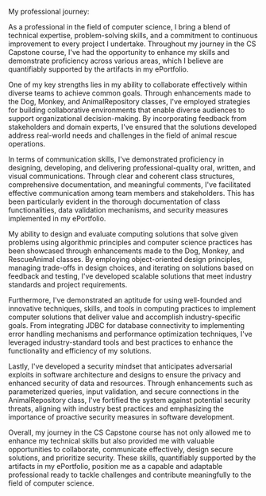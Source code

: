 My professional journey:

As a professional in the field of computer science, I bring a blend of technical expertise, problem-solving skills, and a commitment to continuous improvement to every project I undertake. Throughout my journey in the CS Capstone course, I've had the opportunity to enhance my skills and demonstrate proficiency across various areas, which I believe are quantifiably supported by the artifacts in my ePortfolio.

One of my key strengths lies in my ability to collaborate effectively within diverse teams to achieve common goals. Through enhancements made to the Dog, Monkey, and AnimalRepository classes, I've employed strategies for building collaborative environments that enable diverse audiences to support organizational decision-making. By incorporating feedback from stakeholders and domain experts, I've ensured that the solutions developed address real-world needs and challenges in the field of animal rescue operations.

In terms of communication skills, I've demonstrated proficiency in designing, developing, and delivering professional-quality oral, written, and visual communications. Through clear and coherent class structures, comprehensive documentation, and meaningful comments, I've facilitated effective communication among team members and stakeholders. This has been particularly evident in the thorough documentation of class functionalities, data validation mechanisms, and security measures implemented in my ePortfolio.

My ability to design and evaluate computing solutions that solve given problems using algorithmic principles and computer science practices has been showcased through enhancements made to the Dog, Monkey, and RescueAnimal classes. By employing object-oriented design principles, managing trade-offs in design choices, and iterating on solutions based on feedback and testing, I've developed scalable solutions that meet industry standards and project requirements.

Furthermore, I've demonstrated an aptitude for using well-founded and innovative techniques, skills, and tools in computing practices to implement computer solutions that deliver value and accomplish industry-specific goals. From integrating JDBC for database connectivity to implementing error handling mechanisms and performance optimization techniques, I've leveraged industry-standard tools and best practices to enhance the functionality and efficiency of my solutions.

Lastly, I've developed a security mindset that anticipates adversarial exploits in software architecture and designs to ensure the privacy and enhanced security of data and resources. Through enhancements such as parameterized queries, input validation, and secure connections in the AnimalRepository class, I've fortified the system against potential security threats, aligning with industry best practices and emphasizing the importance of proactive security measures in software development.

Overall, my journey in the CS Capstone course has not only allowed me to enhance my technical skills but also provided me with valuable opportunities to collaborate, communicate effectively, design secure solutions, and prioritize security. These skills, quantifiably supported by the artifacts in my ePortfolio, position me as a capable and adaptable professional ready to tackle challenges and contribute meaningfully to the field of computer science.
